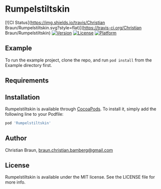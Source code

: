 # Rumpelstiltskin

[![CI Status](https://img.shields.io/travis/Christian Braun/Rumpelstiltskin.svg?style=flat)](https://travis-ci.org/Christian Braun/Rumpelstiltskin)
[![Version](https://img.shields.io/cocoapods/v/Rumpelstiltskin.svg?style=flat)](https://cocoapods.org/pods/Rumpelstiltskin)
[![License](https://img.shields.io/cocoapods/l/Rumpelstiltskin.svg?style=flat)](https://cocoapods.org/pods/Rumpelstiltskin)
[![Platform](https://img.shields.io/cocoapods/p/Rumpelstiltskin.svg?style=flat)](https://cocoapods.org/pods/Rumpelstiltskin)

## Example

To run the example project, clone the repo, and run `pod install` from the Example directory first.

## Requirements

## Installation

Rumpelstiltskin is available through [CocoaPods](https://cocoapods.org). To install
it, simply add the following line to your Podfile:

```ruby
pod 'Rumpelstiltskin'
```

## Author

Christian Braun, braun.christian.bamberg@gmail.com

## License

Rumpelstiltskin is available under the MIT license. See the LICENSE file for more info.
